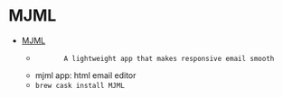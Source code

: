 # MJML
- [MJML](https://mjmlio.github.io/mjml-app/)
  -            A lightweight app that makes responsive email smooth
  - mjml app: html email editor
  - `brew cask install MJML`
